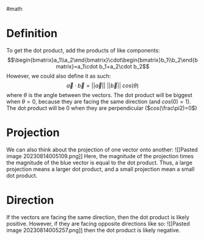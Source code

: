 #math
# Definition
To get the dot product, add the products of like components: $$\begin{bmatrix}a_1\\a_2\end{bmatrix}\cdot\begin{bmatrix}b_1\\b_2\end{bmatrix}=a_1\cdot b_1+a_2\cdot b_2$$
However, we could also define it as such: $$\vec a\cdot\vec b=||\vec a||\mbox{ }||\vec b||\mbox{ }cos(\theta)$$
where $\theta$ is the angle between the vectors. The dot product will be biggest when $\theta=0$, because they are facing the same direction (and $cos(0)=1$). The dot product will be 0 when they are perpendicular ($cos(\frac\pi2)=0$)

# Projection
We can also think about the projection of one vector onto another: 
![[Pasted image 20230814005109.png]]
Here, the magnitude of the projection times the magnitude of the blue vector is equal to the dot product. Thus, a large projection means a larger dot product, and a small projection mean a small dot product. 

# Direction
If the vectors are facing the same direction, then the dot product is likely positive. However, if they are facing opposite directions like so: 
![[Pasted image 20230814005257.png]]
then the dot product is likely negative. 